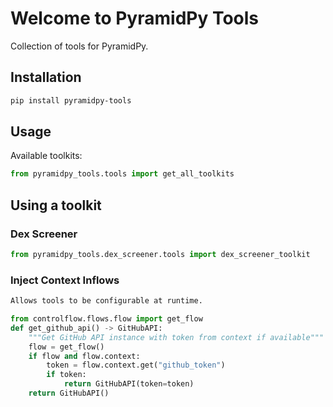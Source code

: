# Welcome to PyramidPy Tools

Collection of tools for PyramidPy.

## Installation

```bash
pip install pyramidpy-tools
```

## Usage

Available toolkits:
```python
from pyramidpy_tools.tools import get_all_toolkits
```

## Using a toolkit

### Dex Screener

```python
from pyramidpy_tools.dex_screener.tools import dex_screener_toolkit
```

### Inject Context Inflows

```python
Allows tools to be configurable at runtime.

from controlflow.flows.flow import get_flow
def get_github_api() -> GitHubAPI:
    """Get GitHub API instance with token from context if available"""
    flow = get_flow()
    if flow and flow.context:
        token = flow.context.get("github_token")
        if token:
            return GitHubAPI(token=token)
    return GitHubAPI()
```

